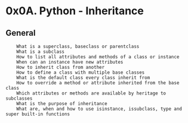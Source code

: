 # 0x0A. Python - Inheritance
 ## General

        What is a superclass, baseclass or parentclass
        What is a subclass
        How to list all attributes and methods of a class or instance
        When can an instance have new attributes
        How to inherit class from another
        How to define a class with multiple base classes
        What is the default class every class inherit from
        How to override a method or attribute inherited from the base class
        Which attributes or methods are available by heritage to subclasses
        What is the purpose of inheritance
        What are, when and how to use isinstance, issubclass, type and super built-in functions